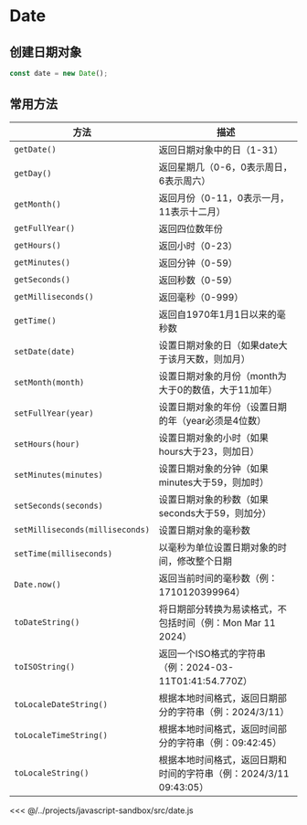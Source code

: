 # Date

## 创建日期对象

```js
const date = new Date();
```

## 常用方法

| 方法                            | 描述                                                               |
| ------------------------------- | ------------------------------------------------------------------ |
| `getDate()`                     | 返回日期对象中的日（1-31）                                         |
| `getDay()`                      | 返回星期几（0-6，0表示周日，6表示周六）                            |
| `getMonth()`                    | 返回月份（0-11，0表示一月，11表示十二月）                          |
| `getFullYear()`                 | 返回四位数年份                                                     |
| `getHours()`                    | 返回小时（0-23）                                                   |
| `getMinutes()`                  | 返回分钟（0-59）                                                   |
| `getSeconds()`                  | 返回秒数（0-59）                                                   |
| `getMilliseconds()`             | 返回毫秒（0-999）                                                  |
| `getTime()`                     | 返回自1970年1月1日以来的毫秒数                                     |
| `setDate(date)`                 | 设置日期对象的日（如果date大于该月天数，则加月）                   |
| `setMonth(month)`               | 设置日期对象的月份（month为大于0的数值，大于11加年）               |
| `setFullYear(year)`             | 设置日期对象的年份（设置日期的年（year必须是4位数）                |
| `setHours(hour)`                | 设置日期对象的小时（如果hours大于23，则加日）                      |
| `setMinutes(minutes)`           | 设置日期对象的分钟（如果minutes大于59，则加时）                    |
| `setSeconds(seconds)`           | 设置日期对象的秒数（如果seconds大于59，则加分）                    |
| `setMilliseconds(milliseconds)` | 设置日期对象的毫秒数                                               |
| `setTime(milliseconds)`         | 以毫秒为单位设置日期对象的时间，修改整个日期                       |
| `Date.now()`                    | 返回当前时间的毫秒数（例：1710120399964）                          |
| `toDateString()`                | 将日期部分转换为易读格式，不包括时间（例：Mon Mar 11 2024）        |
| `toISOString()`                 | 返回一个ISO格式的字符串（例：2024-03-11T01:41:54.770Z）            |
| `toLocaleDateString()`          | 根据本地时间格式，返回日期部分的字符串（例：2024/3/11）            |
| `toLocaleTimeString()`          | 根据本地时间格式，返回时间部分的字符串（例：09:42:45）             |
| `toLocaleString()`              | 根据本地时间格式，返回日期和时间的字符串（例：2024/3/11 09:43:05） |

<<< @/../projects/javascript-sandbox/src/date.js